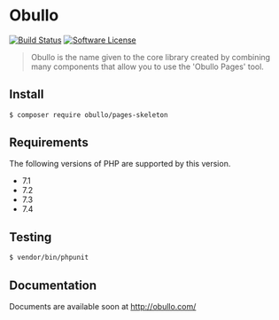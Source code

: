 
# Obullo

[![Build Status](https://travis-ci.org/obullo/Obullo.svg?branch=master)](https://travis-ci.org/obullo/Obullo)
[![Software License](https://img.shields.io/badge/license-MIT-brightgreen.svg)](LICENSE.md)

> Obullo is the name given to the core library created by combining many components that allow you to use the 'Obullo Pages' tool.

## Install

``` bash
$ composer require obullo/pages-skeleton
```

## Requirements

The following versions of PHP are supported by this version.

* 7.1
* 7.2
* 7.3
* 7.4

## Testing

``` bash
$ vendor/bin/phpunit
```

## Documentation

Documents are available soon at <a href="http://obullo.com/">http://obullo.com/</a>

